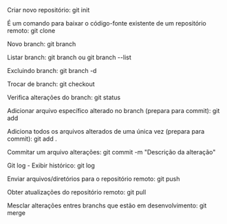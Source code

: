 Criar novo repositório: git init

É um comando para baixar o código-fonte existente de um repositório remoto: git clone 

Novo branch: git branch <nome-do-branch>

Listar branch: git branch ou git branch --list

Excluindo branch: git branch -d <nome-da-branch>

Trocar de branch: git checkout <nome-da-branch>

Verifica alterações do branch: git status

Adicionar arquivo específico alterado no branch (prepara para commit): git add <arquivo>

Adiciona todos os arquivos alterados de uma única vez  (prepara para commit): git add .

Commitar um arquivo alterações: git commit -m "Descrição da alteração"

Git log - Exibir histórico: git log 

Enviar arquivos/diretórios para o repositório remoto: git push <remote> <nome-do-branch>

Obter atualizações do repositório remoto: git pull <remote>

Mesclar alterações entres branchs que estão em desenvolvimento: git merge <nome-da-branch>

